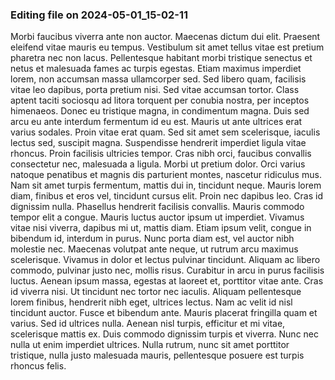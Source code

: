 

### Editing file on 2024-05-01_15-02-11

Morbi faucibus viverra ante non auctor. Maecenas dictum dui elit. Praesent eleifend vitae mauris eu tempus. Vestibulum sit amet tellus vitae est pretium pharetra nec non lacus. Pellentesque habitant morbi tristique senectus et netus et malesuada fames ac turpis egestas. Etiam maximus imperdiet lorem, non accumsan massa ullamcorper sed. Sed libero quam, facilisis vitae leo dapibus, porta pretium nisi. Sed vitae accumsan tortor. Class aptent taciti sociosqu ad litora torquent per conubia nostra, per inceptos himenaeos.
Donec eu tristique magna, in condimentum magna. Duis sed arcu eu ante interdum fermentum id eu est. Mauris ut ante ultrices erat varius sodales. Proin vitae erat quam. Sed sit amet sem scelerisque, iaculis lectus sed, suscipit magna. Suspendisse hendrerit imperdiet ligula vitae rhoncus. Proin facilisis ultricies tempor. Cras nibh orci, faucibus convallis consectetur nec, malesuada a ligula. Morbi ut pretium dolor. Orci varius natoque penatibus et magnis dis parturient montes, nascetur ridiculus mus. Nam sit amet turpis fermentum, mattis dui in, tincidunt neque.
Mauris lorem diam, finibus et eros vel, tincidunt cursus elit. Proin nec dapibus leo. Cras id dignissim nulla. Phasellus hendrerit facilisis convallis. Mauris commodo tempor elit a congue. Mauris luctus auctor ipsum ut imperdiet. Vivamus vitae nisi viverra, dapibus mi ut, mattis diam. Etiam ipsum velit, congue in bibendum id, interdum in purus. Nunc porta diam est, vel auctor nibh molestie nec. Maecenas volutpat ante neque, ut rutrum arcu maximus scelerisque. Vivamus in dolor et lectus pulvinar tincidunt.
Aliquam ac libero commodo, pulvinar justo nec, mollis risus. Curabitur in arcu in purus facilisis luctus. Aenean ipsum massa, egestas at laoreet et, porttitor vitae ante. Cras id viverra nisi. Ut tincidunt nec tortor nec iaculis. Aliquam pellentesque lorem finibus, hendrerit nibh eget, ultrices lectus. Nam ac velit id nisl tincidunt auctor. Fusce et bibendum ante. Mauris placerat fringilla quam et varius. Sed id ultrices nulla. Aenean nisl turpis, efficitur et mi vitae, scelerisque mattis ex. Duis commodo dignissim turpis et viverra. Nunc nec nulla ut enim imperdiet ultrices. Nulla rutrum, nunc sit amet porttitor tristique, nulla justo malesuada mauris, pellentesque posuere est turpis rhoncus felis.


